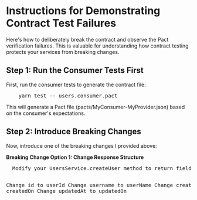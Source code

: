 # Instructions for Demonstrating Contract Test Failures
Here's how to deliberately break the contract and observe the Pact verification failures. This is valuable for understanding how contract testing protects your services from breaking changes.

<h2>Step 1: Run the Consumer Tests First</h2>
<p>First, run the consumer tests to generate the contract file:</p>
<pre>
    yarn test -- users.consumer.pact
</pre>
<p>This will generate a Pact file (pacts/MyConsumer-MyProvider.json) based on the consumer's expectations.</p>
<h2>Step 2: Introduce Breaking Changes</h2>
<p>Now, introduce one of the breaking changes I provided above:</p>
<b>Breaking Change Option 1: Change Response Structure</b>
<pre>
  Modify your UsersService.createUser method to return fields with different names:

  Change id to userId
  Change username to userName
  Change createdAt to createdOn
  Change updatedAt to updatedOn
</pre>